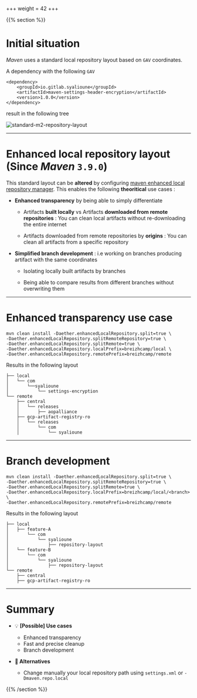 +++
weight = 42
+++

{{% section %}}

# Initial situation

_Maven_ uses a standard local repository layout based on `GAV` coordinates.

A dependency with the following `GAV`

```xml{}
<dependency>
    <groupId>io.gitlab.syalioune</groupId>
    <artifactId>maven-settings-header-encryption</artifactId>
    <version>1.0.0</version>
</dependency>
```

result in the following tree

![standard-m2-repository-layout](standard-m2-repository-layout.png)

---

# Enhanced local repository layout (Since _Maven_ `3.9.0`)

This standard layout can be **altered** by configuring [maven enhanced local repository manager](https://maven.apache.org/resolver/local-repository.html).
This enables the following **theoritical** use cases :

* **Enhanced transparency** by being able to simply differentiate
  * Artifacts **built locally** vs Artifacts **downloaded from remote repositories** : You can clean local artifacts without re-downloading the entire internet

  * Artifacts downloaded from remote repositories by **origins** : You can clean all artifacts from a specific repository

* **Simplified branch development** : i.e working on branches producing artifact with the same coordinates
  * Isolating locally built artifacts by branches

  * Being able to compare results from different branches without overwriting them

---

# Enhanced transparency use case

```shell{}
mvn clean install -Daether.enhancedLocalRepository.split=true \ 
-Daether.enhancedLocalRepository.splitRemoteRepository=true \
-Daether.enhancedLocalRepository.splitRemote=true \
-Daether.enhancedLocalRepository.localPrefix=breizhcamp/local \
-Daether.enhancedLocalRepository.remotePrefix=breizhcamp/remote
```

Results in the following layout

```shell{2,6,7,8,10,11}      
├── local                                                                                                    
│   └── com                                                                                                  
│       └──syalioune 
│           └── settings-encryption                                                                      
└── remote                                                                                                   
    ├── central                                                                                              
    │   └── releases                                                                                         
    │       ├── aopalliance 
    ├── gcp-artifact-registry-ro                                                                             
    │   └── releases                                                                                         
    │       └── com                                                                                          
    │           └── syalioune                                                                                
```

---

# Branch development

```shell{4}
mvn clean install -Daether.enhancedLocalRepository.split=true \
-Daether.enhancedLocalRepository.splitRemoteRepository=true \
-Daether.enhancedLocalRepository.splitRemote=true \
-Daether.enhancedLocalRepository.localPrefix=breizhcamp/local/<branch> \
-Daether.enhancedLocalRepository.remotePrefix=breizhcamp/remote
```

Results in the following layout

```shell{1-4,6,7,8,10}      
├── local
│   ├── feature-A
│       └── com
│           └── syalioune
│               ├── repository-layout
│   └── feature-B
│       └── com
│           └── syalioune
│               ├── repository-layout
└── remote
    ├── central
    ├── gcp-artifact-registry-ro                                                                           
```


---

# Summary

* 💡 **[Possible] Use cases**
    * Enhanced transparency
    * Fast and precise cleanup
    * Branch development

* **🤔 Alternatives**
  * Change manually your local repository path using `settings.xml` or `-Dmaven.repo.local`

{{% /section %}}
